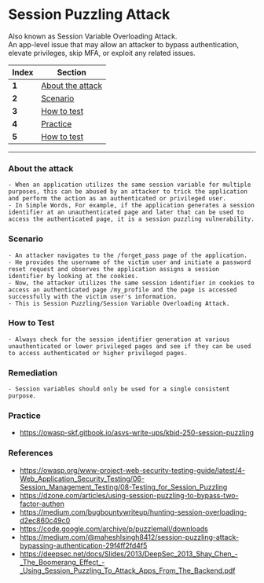 # Session Puzzling Attack

Also known as Session Variable Overloading Attack. <br>
An app-level issue that may allow an attacker to bypass authentication, elevate privileges, skip MFA, or exploit any related issues.

Index | Section
--- | ---
**1** | [About the attack](#About-the-attack)
**2** | [Scenario](#Scenario)
**3** | [How to test](#How-to-test)
**4** | [Practice](#Practice)
**5** | [How to test](#How-to-test)
___

### About the attack
```
- When an application utilizes the same session variable for multiple purposes, this can be abused by an attacker to trick the application and perform the action as an authenticated or privileged user.
- In Simple Words, For example, if the application generates a session identifier at an unauthenticated page and later that can be used to access the authenticated page, it is a session puzzling vulnerability.

```


### Scenario
```
- An attacker navigates to the /forget_pass page of the application.
- He provides the username of the victim user and initiate a password reset request and observes the application assigns a session identifier by looking at the cookies.
- Now, the attacker utilizes the same session identifier in cookies to access an authenticated page /my_profile and the page is accessed successfully with the victim user's information.
- This is Session Puzzling/Session Variable Overloading Attack.
```

### How to Test
```
- Always check for the session identifier generation at various unauthenticated or lower privileged pages and see if they can be used to access authenticated or higher privileged pages.
```

### Remediation 
```
- Session variables should only be used for a single consistent purpose.
```

### Practice

- https://owasp-skf.gitbook.io/asvs-write-ups/kbid-250-session-puzzling

### References
- https://owasp.org/www-project-web-security-testing-guide/latest/4-Web_Application_Security_Testing/06-Session_Management_Testing/08-Testing_for_Session_Puzzling
- https://dzone.com/articles/using-session-puzzling-to-bypass-two-factor-authen
- https://medium.com/bugbountywriteup/hunting-session-overloading-d2ec860c49c0
- https://code.google.com/archive/p/puzzlemall/downloads
- https://medium.com/@maheshlsingh8412/session-puzzling-attack-bypassing-authentication-29f4ff2fd4f5
- https://deepsec.net/docs/Slides/2013/DeepSec_2013_Shay_Chen_-_The_Boomerang_Effect_-_Using_Session_Puzzling_To_Attack_Apps_From_The_Backend.pdf
